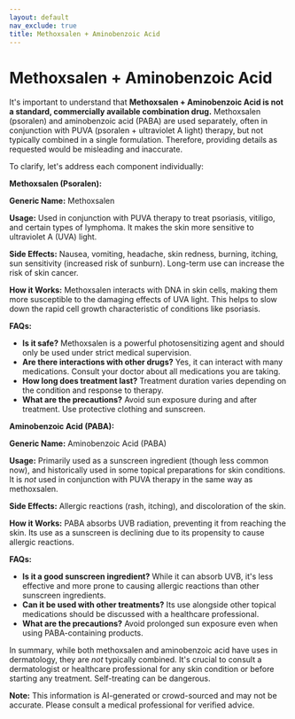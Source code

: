 ```yaml
---
layout: default
nav_exclude: true
title: Methoxsalen + Aminobenzoic Acid
---
```


# Methoxsalen + Aminobenzoic Acid

It's important to understand that **Methoxsalen + Aminobenzoic Acid is not a standard, commercially available combination drug.**  Methoxsalen (psoralen) and aminobenzoic acid (PABA) are used separately, often in conjunction with PUVA (psoralen + ultraviolet A light) therapy, but not typically combined in a single formulation.  Therefore, providing details as requested would be misleading and inaccurate.

To clarify, let's address each component individually:

**Methoxsalen (Psoralen):**

**Generic Name:** Methoxsalen

**Usage:**  Used in conjunction with PUVA therapy to treat psoriasis, vitiligo, and certain types of lymphoma.  It makes the skin more sensitive to ultraviolet A (UVA) light.

**Side Effects:**  Nausea, vomiting, headache, skin redness, burning, itching, sun sensitivity (increased risk of sunburn).  Long-term use can increase the risk of skin cancer.

**How it Works:**  Methoxsalen interacts with DNA in skin cells, making them more susceptible to the damaging effects of UVA light. This helps to slow down the rapid cell growth characteristic of conditions like psoriasis.

**FAQs:**

* **Is it safe?**  Methoxsalen is a powerful photosensitizing agent and should only be used under strict medical supervision.
* **Are there interactions with other drugs?** Yes, it can interact with many medications. Consult your doctor about all medications you are taking.
* **How long does treatment last?** Treatment duration varies depending on the condition and response to therapy.
* **What are the precautions?** Avoid sun exposure during and after treatment.  Use protective clothing and sunscreen.



**Aminobenzoic Acid (PABA):**

**Generic Name:** Aminobenzoic Acid (PABA)

**Usage:**  Primarily used as a sunscreen ingredient (though less common now), and historically used in some topical preparations for skin conditions.  It is *not* used in conjunction with PUVA therapy in the same way as methoxsalen.

**Side Effects:**  Allergic reactions (rash, itching), and discoloration of the skin.

**How it Works:**  PABA absorbs UVB radiation, preventing it from reaching the skin.  Its use as a sunscreen is declining due to its propensity to cause allergic reactions.

**FAQs:**

* **Is it a good sunscreen ingredient?** While it can absorb UVB, it's less effective and more prone to causing allergic reactions than other sunscreen ingredients.
* **Can it be used with other treatments?**  Its use alongside other topical medications should be discussed with a healthcare professional.
* **What are the precautions?**  Avoid prolonged sun exposure even when using PABA-containing products.


In summary, while both methoxsalen and aminobenzoic acid have uses in dermatology, they are *not* typically combined.  It's crucial to consult a dermatologist or healthcare professional for any skin condition or before starting any treatment.  Self-treating can be dangerous.


**Note:** This information is AI-generated or crowd-sourced and may not be accurate. Please consult a medical professional for verified advice.